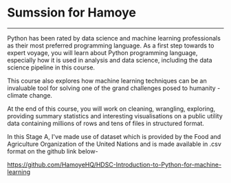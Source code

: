 # Sumssion for Hamoye
--------------------------------------------------------------------------------------------------------------------------------------------------------------------------------

Python has been rated by data science and machine learning professionals as their most preferred programming language. As a first step towards to expert voyage, you will learn about Python programming language, especially how it is used in analysis and data science, including the data science pipeline in this course. 

This course also explores how machine learning techniques can be an invaluable tool for solving one of the grand challenges posed to humanity - climate change.

At the end of this course, you will work on cleaning, wrangling, exploring, providing summary statistics and interesting visualisations on a public utility data containing millions of rows and tens of files in structured format.



In this Stage A, I've made use of dataset which is provided by the Food and Agriculture Organization of the United Nations and is made available in .csv format on the github link below-

https://github.com/HamoyeHQ/HDSC-Introduction-to-Python-for-machine-learning 

